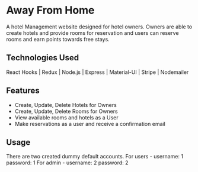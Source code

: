 # Away From Home
A hotel Management website designed for hotel owners. Owners are able to create hotels and provide rooms for reservation and users can reserve rooms and earn points towards free stays.

## Technologies Used
React Hooks | Redux | Node.js | Express | Material-UI | Stripe | Nodemailer

## Features 
 - Create, Update, Delete Hotels for Owners
 - Create, Update, Delete Rooms for Owners
 - View available rooms and hotels as a User
 - Make reservations as a user and receive a confirmation email

## Usage 
There are two created dummy default accounts. 
 For users - username: 1 password: 1
 For admin - username: 2 password: 2
